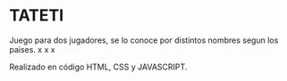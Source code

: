 # TATETI
Juego para dos jugadores, se lo conoce por distintos nombres segun los paises.
x
 x 
  x
  
Realizado en código HTML, CSS y JAVASCRIPT.


